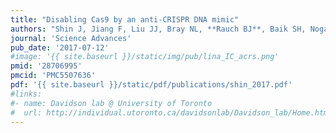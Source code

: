 ```yaml
---
title: "Disabling Cas9 by an anti-CRISPR DNA mimic"
authors: "Shin J, Jiang F, Liu JJ, Bray NL, **Rauch BJ**, Baik SH, Nogales E, **Bondy-Denomy J**, Corn JE, Doudna JA."
journal: 'Science Advances'
pub_date: '2017-07-12'
#image: '{{ site.baseurl }}/static/img/pub/lina_IC_acrs.png'
pmid: '28706995'
pmcid: 'PMC5507636'
pdf: '{{ site.baseurl }}/static/pdf/publications/shin_2017.pdf'
#links:
#- name: Davidson lab @ University of Toronto
#  url: http://individual.utoronto.ca/davidsonlab/Davidson_lab/Home.html
---
```

